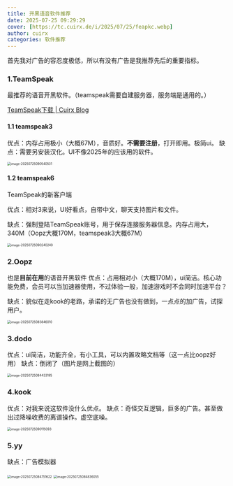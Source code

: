 ```yaml
---
title: 开黑语音软件推荐
date: 2025-07-25 09:29:29
cover: [https://tc.cuirx.de/i/2025/07/25/feapkc.webp]
author: cuirx
categories: 软件推荐
---
```

首先我对广告的容忍度极低，所以有没有广告是我推荐先后的重要指标。

### 1.TeamSpeak

最推荐的语音开黑软件。（teamspeak需要自建服务器，服务端是通用的。）

[TeamSpeak下载 | Cuirx Blog](https://cuirx.me/posts/TeamSpeak下载.html)

#### 1.1 teamspeak3

优点：内存占用极小（大概67M），音质好。**不需要注册**，打开即用。极简ui。
缺点：需要另安装汉化。UI不像2025年的应该用的软件。

<img src="https://tc.cuirx.de/i/2025/07/25/ez25ej-2.webp" alt="image-20250725090540531" style="zoom: 50%;" />

#### 1.2 teamspeak6

TeamSpeak的新客户端

优点：相对3来说，UI好看点，自带中文，聊天支持图片和文件。

缺点：强制登陆TeamSpeak账号，用于保存连接服务器信息。内存占用大，340M（Oopz大概170M，teamspeak3大概67M）

<img src="https://tc.cuirx.de/i/2025/07/25/ex9wy2-2.webp" alt="image-20250725090240249" style="zoom:50%;" />

### 2.Oopz

也是**目前在用**的语音开黑软件
优点：占用相对小（大概170M），ui简洁。核心功能免费，会员可以当加速器使用，不过体验一般，加速游戏时不会同时加速平台？

缺点：貌似在走kook的老路，承诺的无广告也没有做到，一点点的加广告，试探用户。

<img src="https://tc.cuirx.de/i/2025/07/25/dv7j8p-2.webp" alt="image-20250725083846010" style="zoom: 50%;" />



### 3.dodo

优点：ui简洁，功能齐全，有小工具，可以内置攻略文档等（这一点比oopz好用）
缺点：倒闭了（图片是网上截图的）

<img src="https://tc.cuirx.de/i/2025/07/25/dypb1d-2.webp" alt="image-20250725084433195" style="zoom:50%;" />

### 4.kook

优点：对我来说这软件没什么优点。
缺点：奇怪交互逻辑，巨多的广告。甚至做出过降噪收费的离谱操作。虚空底噪。

<img src="https://tc.cuirx.de/i/2025/07/25/faqqrd-2.webp" alt="image-20250725090115093" style="zoom:50%;" />

### 5.yy

缺点：广告模拟器

<img src="https://tc.cuirx.de/i/2025/07/25/e0lmfo-2.webp" alt="image-20250725084751622" style="zoom: 50%;" />

<img src="https://tc.cuirx.de/i/2025/07/25/e13u9w-2.webp" alt="image-20250725084836055" style="zoom: 50%;" />